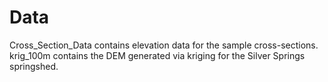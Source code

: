 # Data
Cross_Section_Data contains elevation data for the sample cross-sections.
krig_100m contains the DEM generated via kriging for the Silver Springs springshed.
